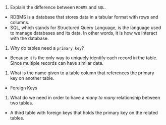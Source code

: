 1. Explain the difference between `RDBMS` and `SQL`.
  * RDBMS is a database that stores data in a tabular format with rows and columns.
  * SQL, which stands for Structured Query Language, is the language used to manage databases and its data. In other words, it is how we interact with the database.
1. Why do tables need a `primary key`?
  * Because it is the only way to uniquely identify each record in the table. Since multiple records can have similar data.
1. What is the name given to a table column that references the primary key on another table.
  * Foreign Keys
1. What do we need in order to have a _many to many_ relationship between two tables.
  * A third table with foreign keys that holds the primary key on the related tables.